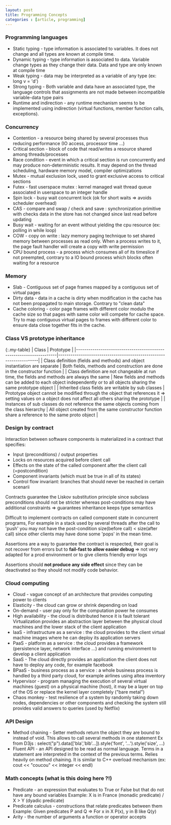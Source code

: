 ```yaml
---
layout: post
title: Programming Concepts
categories : [article, programming]
---
```


### Programming languages
* Static typing - type information is associated to variables. It does not change and all types are known at compile time.
* Dynamic typing - type information is associated to data. Variable change types as they change their data. Data and type are only known at compile time
* Weak typing - data may be interpreted as a variable of any type (ex: long v = 'd')
* Strong typing - Both variable and data have an associated type, the language controls that assignments are not made between incompatible variable-data type pairs
* Runtime and indirection - any runtime mechanism seems to be implemented using indirection (virtual functions, member function calls, exceptions).

### Concurrency
* Contention - a resource being shared by several processes thus reducing performance (IO access, processor time ...)
* Critical section - block of code that read/writes a resource shared among threads/processes
* Race condition - event in which a critical section is run concurrently and may produce non-deterministic results.
  It may depend on the thread scheduling, hardware memory model, compiler optimizations
* Mutex - mutual exclusion lock, used to grant exclusive access to critical sections
* Futex - fast userspace mutex : kernel managed wait thread queue associated in userspace to an integer handle
* Spin lock - busy wait concurrent lock (ok for short waits => avoids scheduler overhead)
* CAS - compare and swap / check and save : synchronization primitive with checks data in the store has not changed since last read before updating
* Busy wait - waiting for an event without yielding the cpu resource (ex: polling in while loop)
* COW - copy on write : lazy memory paging technique to set shared memory between processes as read only. 
  When a process writes to it, the page fault handler will create a copy with write permission
* CPU bound process - a process which consumes all of its timeslice if not preempted, contrary to a IO bound process which blocks often waiting for a resource

### Memory
* Slab - Contiguous set of page frames mapped by a contiguous set of virtual pages
* Dirty data - data in a cache is dirty when modification in the cache has not been propagated to main storage. Contrary to "clean data"
* Cache coloring - color page frames with different color modulo the cache size so that pages with same color will compete for cache space.
  Try to map contiguous virtual pages to frames with different color to ensure data close together fits in the cache.

### Class VS prototype inheritance

{:.my-table}
| Class                                                              | Prototype                                                          |
|--------------------------------------------------------------------|--------------------------------------------------------------------|
| Class definition (fields and methods) and object instantiation are separate | Both fields, methods and construction are done in the constructor function |
| Class definition are not changeable at run time, the fields and methods are always the same | New fields and methods can be added to each object independently or to all objects sharing the same prototype object |
| Inherited class fields are writable by sub classes | Prototype object cannot be modified through the object that references it => setting values on a object does not affect all others sharing the prototype |
| Instances of sub classes do not reference the same objects coming from the class hierarchy | All object created from the same constructor function share a reference to the same proto object |

### Design by contract

Interaction between software components is materialized in a contract that specifies:

* Input (preconditions) / output properties
* Locks on resources acquired before client call
* Effects on the state of the called component after the client call (=postcondition)
* Component invariants (which must be true in all of its states)
* Control flow invariant: branches that should never be reached in certain scenarii

Contracts guarantee the Liskov substitution principle since subclass preconditions should not be stricter whereas post-conditions may have additional constraints
=> guarantees inheritance keeps type semantics

Difficult to implement contracts on called component state in concurrent programs, For example
in a stack used by several threads after the call to 'push' you may not have the post-condition size(before call) < size(after call)
since other clients may have done some 'pops' in the mean time.

Assertions are a way to guarantee the contract is respected, their goal is not recover from errors but to **fail-fast to allow easier debug**
=> not very adapted for a prod environment or to give clients friendly error logs

Assertions should **not produce any side effect** since they can be deactivated so they should not modify code behavior.


### Cloud computing
* Cloud - vague concept of an architecture that provides computing power to clients
* Elasticity - the cloud can grow or shrink depending on load
* On-demand - user pay only for the computation power he consumes
* High availability - the cloud is distributed hence it is fault tolerant Virtualization provides an abstraction layer between
  the physical cloud machines and the lower stack of the client application
* IaaS - infrastructure as a service : the cloud provides to the client virtual machine images where he can deploy its application servers
* PaaS - platform as a service : the cloud provides a framework (persistence layer, network interface ...) and running environment to develop a client application
* SaaS - The cloud directly provides an application the client does not have to deploy any code, for example facebook
* BPaaS - business process as a service : a whole business process is handled by a third party cloud, for example airlines using altea inventory
* Hypervisor - program managing the execution of several virtual machines (guest) on a physical machine (host),
  it may be a layer on top of the OS or replace the kernel layer completely ("bare metal")
* Chaos monkey - test resilience of a system by randomly taking down nodes, dependencies or other components
  and checking the system still provides valid answers to queries (used by Netflix)

### API Design
* Method chaining - Setter methods return the object they are bound to instead of void. This allows to call several methods in one statement
  Ex from D3js : select("p").data(['bla','blb'...]).style('font', '...').style('size', ...)
* Fluent API - an API designed to be read as normal language. Terms in a statement are interpreted in the context of the previous terms.
  Relies heavily on method chaining. It is similar to C++ overload mechanism (ex: cout << "coucou" << integer << endl)

### Math concepts (what is this doing here ?!)
* Predicate - an expression that evaluates to True or False but that do not have any bound variables
  Example: X is in France (monadic predicate) / X > Y (dyadic predicate)
* Predicate calculus - constructions that relate predicates between them
  Example: Given predicates P and Q => For x in X P(x), y in B like Q(y)
* Arity - the number of arguments a function or operator accepts

